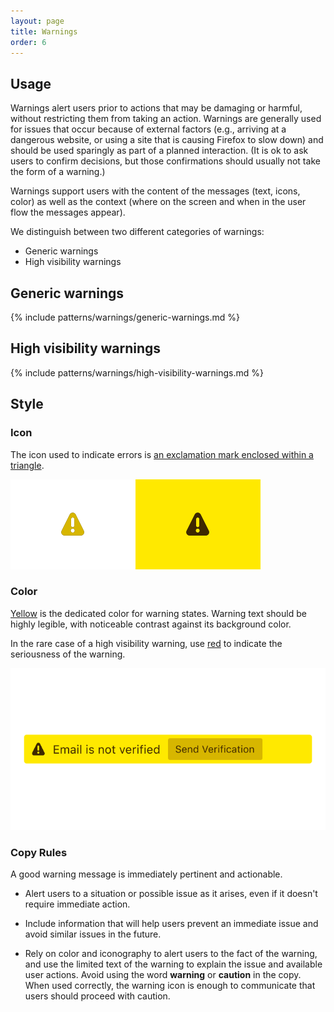 ```yaml
---
layout: page
title: Warnings
order: 6
---
```


## Usage

Warnings alert users prior to actions that may be damaging or harmful, without restricting them from taking an action. Warnings are generally used for issues that occur because of external factors (e.g., arriving at a dangerous website, or using a site that is causing Firefox to slow down) and should be used sparingly as part of a planned interaction. (It is ok to ask users to confirm decisions, but those confirmations should usually not take the form of a warning.)

Warnings support users with the content of the messages (text, icons, color) as well as the context (where on the screen and when in the user flow the messages appear).

We distinguish between two different categories of warnings:

* Generic warnings
* High visibility warnings

## Generic warnings

{% include patterns/warnings/generic-warnings.md %}

## High visibility warnings

{% include patterns/warnings/high-visibility-warnings.md %}

## Style

### Icon

The icon used to indicate errors is [an exclamation mark enclosed within a triangle](http://design.firefox.com/icons/viewer/#warning).

![pairing example](../images/warnings/warning-icon.svg)

### Color

[Yellow](../visuals/color.html#yellow) is the dedicated color for warning states. Warning text should be highly legible, with noticeable contrast against its background color.

In the rare case of a high visibility warning, use [red](../visuals/color.html#yellow) to indicate the seriousness of the warning.

![Yellow Warning](../images/message-bars/warning.svg)

### Copy Rules

A good warning message is immediately pertinent and actionable.

* Alert users to a situation or possible issue as it arises, even if it doesn't require immediate action.

* Include information that will help users prevent an immediate issue and avoid similar issues in the future.

* Rely on color and iconography to alert users to the fact of the warning, and use the limited text of the warning to explain the issue and available user actions. Avoid using the word **warning** or **caution** in the copy. When used correctly, the warning icon is enough to communicate that users should proceed with caution.
